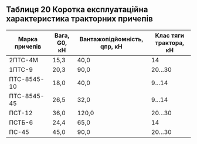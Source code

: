 ## Таблиця 20  Коротка експлуатаційна характеристика тракторних причепів

Марка причепів|Вага,  G0, кН|Вантажопідйомність, qпр, кН|Клас тяги трактора, кН
--|---|---|--
2ПТС-4М|15,3|40,0|14
1ПТС-9|20,3|90,0|20…30
ПТС-8545-10|18,0|40,0|9…14
ПТС-8545-45|26,5|32,0|9…14
ПСТ-12|36,0|120,0|20…30
ПСТБ-6|24,4|65,0|14
ПС-45|45,0|90,0|20…30

